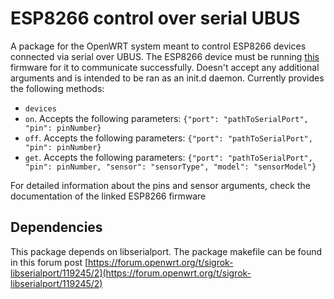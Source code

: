# ESP8266 control over serial UBUS

A package for the OpenWRT system meant to control ESP8266 devices connected via serial over UBUS. The ESP8266 device must be running [this](https://github.com/janenasl/esp_control_over_serial) firmware for it to communicate successfully.
Doesn't accept any additional arguments and is intended to be ran as an init.d daemon. Currently provides the following methods:
* `devices`
* `on`. Accepts the following parameters: `{"port": "pathToSerialPort", "pin": pinNumber}`
* `off`. Accepts the following parameters: `{"port": "pathToSerialPort", "pin": pinNumber}`
* `get`. Accepts the following parameters: `{"port": "pathToSerialPort", "pin": pinNumber, "sensor": "sensorType", "model": "sensorModel"}`

For detailed information about the pins and sensor arguments, check the documentation of the linked ESP8266 firmware


## Dependencies
This package depends on libserialport.
The package makefile can be found in this forum post [https://forum.openwrt.org/t/sigrok-libserialport/119245/2](https://forum.openwrt.org/t/sigrok-libserialport/119245/2)
